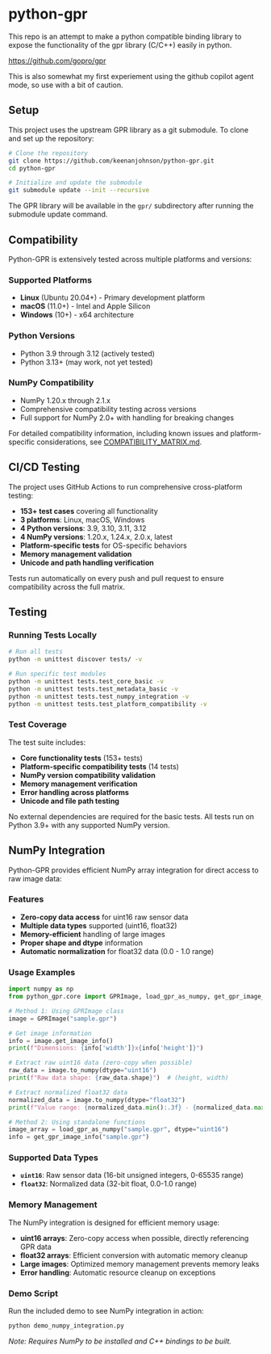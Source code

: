 # python-gpr

This repo is an attempt to make a python compatible binding library to expose the functionality of the gpr library (C/C++) easily in python.

https://github.com/gopro/gpr

This is also somewhat my first experiement using the github copilot agent mode, so use with a bit of caution.

## Setup

This project uses the upstream GPR library as a git submodule. To clone and set up the repository:

```bash
# Clone the repository
git clone https://github.com/keenanjohnson/python-gpr.git
cd python-gpr

# Initialize and update the submodule
git submodule update --init --recursive
```

The GPR library will be available in the `gpr/` subdirectory after running the submodule update command.

## Compatibility

Python-GPR is extensively tested across multiple platforms and versions:

### Supported Platforms
- **Linux** (Ubuntu 20.04+) - Primary development platform
- **macOS** (11.0+) - Intel and Apple Silicon
- **Windows** (10+) - x64 architecture

### Python Versions
- Python 3.9 through 3.12 (actively tested)
- Python 3.13+ (may work, not yet tested)

### NumPy Compatibility
- NumPy 1.20.x through 2.1.x
- Comprehensive compatibility testing across versions
- Full support for NumPy 2.0+ with handling for breaking changes

For detailed compatibility information, including known issues and platform-specific considerations, see [COMPATIBILITY_MATRIX.md](COMPATIBILITY_MATRIX.md).

## CI/CD Testing

The project uses GitHub Actions to run comprehensive cross-platform testing:

- **153+ test cases** covering all functionality
- **3 platforms**: Linux, macOS, Windows  
- **4 Python versions**: 3.9, 3.10, 3.11, 3.12
- **4 NumPy versions**: 1.20.x, 1.24.x, 2.0.x, latest
- **Platform-specific tests** for OS-specific behaviors
- **Memory management validation**
- **Unicode and path handling verification**

Tests run automatically on every push and pull request to ensure compatibility across the full matrix.

## Testing

### Running Tests Locally

```bash
# Run all tests
python -m unittest discover tests/ -v

# Run specific test modules
python -m unittest tests.test_core_basic -v
python -m unittest tests.test_metadata_basic -v
python -m unittest tests.test_numpy_integration -v
python -m unittest tests.test_platform_compatibility -v
```

### Test Coverage

The test suite includes:
- **Core functionality tests** (153+ tests)
- **Platform-specific compatibility tests** (14 tests)
- **NumPy version compatibility validation**
- **Memory management verification**
- **Error handling across platforms**
- **Unicode and file path testing**

No external dependencies are required for the basic tests. All tests run on Python 3.9+ with any supported NumPy version.

## NumPy Integration

Python-GPR provides efficient NumPy array integration for direct access to raw image data:

### Features

- **Zero-copy data access** for uint16 raw sensor data
- **Multiple data types** supported (uint16, float32)
- **Memory-efficient** handling of large images
- **Proper shape and dtype** information
- **Automatic normalization** for float32 data (0.0 - 1.0 range)

### Usage Examples

```python
import numpy as np
from python_gpr.core import GPRImage, load_gpr_as_numpy, get_gpr_image_info

# Method 1: Using GPRImage class
image = GPRImage("sample.gpr")

# Get image information
info = image.get_image_info()
print(f"Dimensions: {info['width']}x{info['height']}")

# Extract raw uint16 data (zero-copy when possible)
raw_data = image.to_numpy(dtype="uint16")
print(f"Raw data shape: {raw_data.shape}")  # (height, width)

# Extract normalized float32 data
normalized_data = image.to_numpy(dtype="float32")
print(f"Value range: {normalized_data.min():.3f} - {normalized_data.max():.3f}")

# Method 2: Using standalone functions
image_array = load_gpr_as_numpy("sample.gpr", dtype="uint16")
info = get_gpr_image_info("sample.gpr")
```

### Supported Data Types

- **`uint16`**: Raw sensor data (16-bit unsigned integers, 0-65535 range)
- **`float32`**: Normalized data (32-bit float, 0.0-1.0 range)

### Memory Management

The NumPy integration is designed for efficient memory usage:

- **uint16 arrays**: Zero-copy access when possible, directly referencing GPR data
- **float32 arrays**: Efficient conversion with automatic memory cleanup  
- **Large images**: Optimized memory management prevents memory leaks
- **Error handling**: Automatic resource cleanup on exceptions

### Demo Script

Run the included demo to see NumPy integration in action:

```bash
python demo_numpy_integration.py
```

*Note: Requires NumPy to be installed and C++ bindings to be built.*
